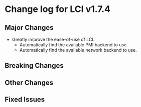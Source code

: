 # Change log for LCI v1.7.4

## Major Changes
- Greatly improve the ease-of-use of LCI.
  - Automatically find the available PMI backend to use.
  - Automatically find the available network backend to use.

## Breaking Changes

## Other Changes

## Fixed Issues